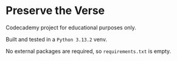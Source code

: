 # Preserve the Verse

Codecademy project for educational purposes only.

Built and tested in a `Python 3.13.2` venv.

No external packages are required, so `requirements.txt` is empty.
